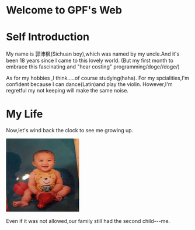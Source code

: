 
 <h1> Welcome to GPF's Web

<h1>Self Introduction</h1>

<p>My name is 郭沛枫(Sichuan boy),which was named by my uncle.And it's been 18 years since I came to this lovely world.
(But my first month to embrace this fascinating and "hear costing" programming/doge//doge/)</p>

<p>As for my hobbies ,I think.....of course studying(haha). For my spcialities,I'm confident because I can dance(Latin)and play the violin.
 However,I'm regretful my not keeping will make the same noise.</p>

<h1> My Life </h1>

<p>Now,let's wind back the clock to see me growing up.</p>
<div>
<img src="1.jpg" width="200" height="200">
          <p>Even if it was not allowed,our family still had the second child---me.</p>
</div>
